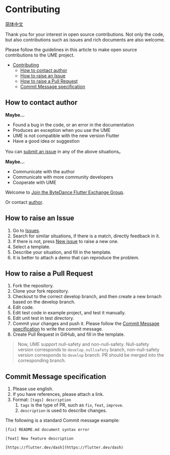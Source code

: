 # Contributing

[简体中文](./CONTRIBUTING.md)

Thank you for your interest in open source contributions.
Not only the code, but also contributions such as issues and rich documents are also welcome.

Please follow the guidelines in this article to make open source contributions to the UME project.

- [Contributing](#contributing)
  - [How to contact author](#how-to-contact-author)
  - [How to raise an Issue](#how-to-raise-an-issue)
  - [How to raise a Pull Request](#how-to-raise-a-pull-request)
  - [Commit Message specification](#commit-message-specification)

## How to contact author

**Maybe...**

- Found a bug in the code, or an error in the documentation
- Produces an exception when you use the UME
- UME is not compatible with the new version Flutter
- Have a good idea or suggestion

You can [submit an issue](#how-to-raise-an-issue) in any of the above situations。

**Maybe...**

- Communicate with the author
- Communicate with more community developers
- Cooperate with UME

Welcome to [Join the ByteDance Flutter Exchange Group](https://applink.feishu.cn/client/chat/chatter/add_by_link?link_token=b07u55bb-68f0-4a4b-871d-687637766a68).

Or contact [author](mailto:zhaorui.dev@bytedance.com).

## How to raise an Issue

1. Go to [Issues](https://github.com/bytedance/flutter_ume/issues).
2. Search for similar situations, if there is a match, directly feedback in it.
3. If there is not, press [New issue](https://github.com/bytedance/flutter_ume/issues/new/choose) to raise a new one.
4. Select a template.
5. Describe your situation, and fill in the template.
6. It is better to attach a demo that can reproduce the problem.

## How to raise a Pull Request

1. Fork the repository.
2. Clone your fork repository.
3. Checkout to the correct develop branch, and then create a new brnach based on the develop branch.
4. Edit code.
5. Edit test code in example project, and test it manually.
6. Edit unit test in test directory.
7. Commit your changes and push it. Please follow the [Commit Message specification](#commit-message-specification) to write the commit message.
8. Create Pull Request in GitHub, and fill in the template.

> Now, UME support null-safety and non-null-safety.
> Null-safety version corresponds to `develop_nullsafety` branch, non-null-safety version corresponds to `develop` branch.
> PR should be merged into the corresponding branch.

## Commit Message specification

1. Please use english.
2. If you have references, please attach a link.
3. Format: `[tags] description`
   1. `tags` is the type of PR, such as `fix`, `feat`, `improve`.
   2. `description` is used to describe changes.

The following is a standard Commit message example:

``` plaintext
[fix] README.md document syntax error
```

``` plaintext
[feat] New feature description

[https://flutter.dev/dash](https://flutter.dev/dash)
```
